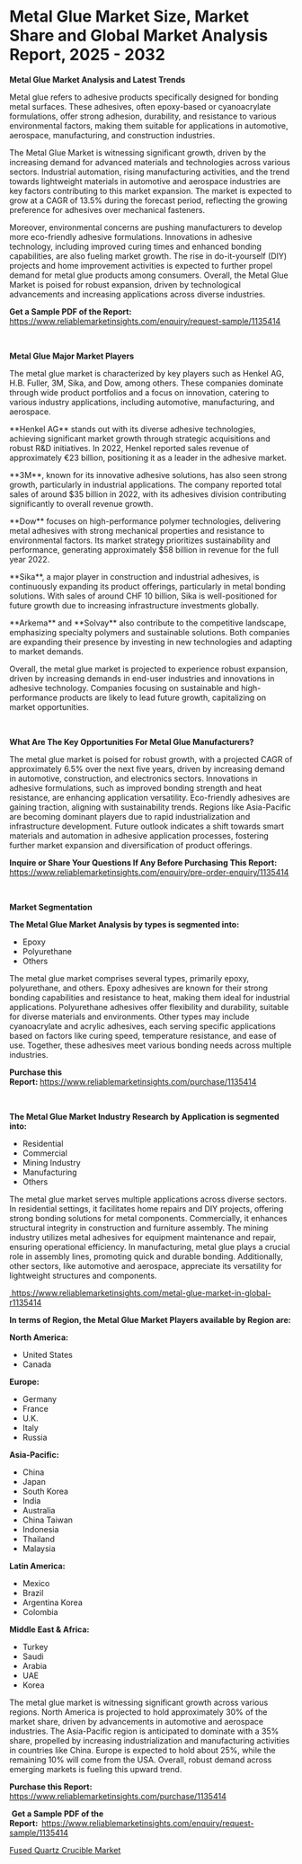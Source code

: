 <p><h1>Metal Glue Market Size, Market Share and Global Market Analysis Report, 2025 - 2032</h1></p><p><strong>Metal Glue Market Analysis and Latest Trends</strong></p>
<p><p>Metal glue refers to adhesive products specifically designed for bonding metal surfaces. These adhesives, often epoxy-based or cyanoacrylate formulations, offer strong adhesion, durability, and resistance to various environmental factors, making them suitable for applications in automotive, aerospace, manufacturing, and construction industries.</p><p>The Metal Glue Market is witnessing significant growth, driven by the increasing demand for advanced materials and technologies across various sectors. Industrial automation, rising manufacturing activities, and the trend towards lightweight materials in automotive and aerospace industries are key factors contributing to this market expansion. The market is expected to grow at a CAGR of 13.5% during the forecast period, reflecting the growing preference for adhesives over mechanical fasteners.</p><p>Moreover, environmental concerns are pushing manufacturers to develop more eco-friendly adhesive formulations. Innovations in adhesive technology, including improved curing times and enhanced bonding capabilities, are also fueling market growth. The rise in do-it-yourself (DIY) projects and home improvement activities is expected to further propel demand for metal glue products among consumers. Overall, the Metal Glue Market is poised for robust expansion, driven by technological advancements and increasing applications across diverse industries.</p></p>
<p><strong>Get a Sample PDF of the Report:&nbsp;</strong> <a href="https://www.reliablemarketinsights.com/enquiry/request-sample/1135414?utm_campaign=2210&utm_medium=2&utm_source=Github&utm_content=ia&utm_term=01042025&utm_id=metal-glue">https://www.reliablemarketinsights.com/enquiry/request-sample/1135414</a></p>
<p>&nbsp;</p>
<p><strong>Metal Glue Major Market Players</strong></p>
<p><p>The metal glue market is characterized by key players such as Henkel AG, H.B. Fuller, 3M, Sika, and Dow, among others. These companies dominate through wide product portfolios and a focus on innovation, catering to various industry applications, including automotive, manufacturing, and aerospace.</p><p>**Henkel AG** stands out with its diverse adhesive technologies, achieving significant market growth through strategic acquisitions and robust R&D initiatives. In 2022, Henkel reported sales revenue of approximately €23 billion, positioning it as a leader in the adhesive market.</p><p>**3M**, known for its innovative adhesive solutions, has also seen strong growth, particularly in industrial applications. The company reported total sales of around $35 billion in 2022, with its adhesives division contributing significantly to overall revenue growth.</p><p>**Dow** focuses on high-performance polymer technologies, delivering metal adhesives with strong mechanical properties and resistance to environmental factors. Its market strategy prioritizes sustainability and performance, generating approximately $58 billion in revenue for the full year 2022.</p><p>**Sika**, a major player in construction and industrial adhesives, is continuously expanding its product offerings, particularly in metal bonding solutions. With sales of around CHF 10 billion, Sika is well-positioned for future growth due to increasing infrastructure investments globally.</p><p>**Arkema** and **Solvay** also contribute to the competitive landscape, emphasizing specialty polymers and sustainable solutions. Both companies are expanding their presence by investing in new technologies and adapting to market demands.</p><p>Overall, the metal glue market is projected to experience robust expansion, driven by increasing demands in end-user industries and innovations in adhesive technology. Companies focusing on sustainable and high-performance products are likely to lead future growth, capitalizing on market opportunities.</p></p>
<p>&nbsp;</p>
<p><strong>What Are The Key Opportunities For Metal Glue Manufacturers?</strong></p>
<p><p>The metal glue market is poised for robust growth, with a projected CAGR of approximately 6.5% over the next five years, driven by increasing demand in automotive, construction, and electronics sectors. Innovations in adhesive formulations, such as improved bonding strength and heat resistance, are enhancing application versatility. Eco-friendly adhesives are gaining traction, aligning with sustainability trends. Regions like Asia-Pacific are becoming dominant players due to rapid industrialization and infrastructure development. Future outlook indicates a shift towards smart materials and automation in adhesive application processes, fostering further market expansion and diversification of product offerings.</p></p>
<p><strong>Inquire or Share Your Questions If Any Before Purchasing This Report:</strong> <a href="https://www.reliablemarketinsights.com/enquiry/pre-order-enquiry/1135414?utm_campaign=2210&utm_medium=2&utm_source=Github&utm_content=ia&utm_term=01042025&utm_id=metal-glue">https://www.reliablemarketinsights.com/enquiry/pre-order-enquiry/1135414</a></p>
<p>&nbsp;</p>
<p><strong>Market Segmentation</strong></p>
<p><strong>The Metal Glue Market Analysis by types is segmented into:</strong></p>
<p><ul><li>Epoxy</li><li>Polyurethane</li><li>Others</li></ul></p>
<p><p>The metal glue market comprises several types, primarily epoxy, polyurethane, and others. Epoxy adhesives are known for their strong bonding capabilities and resistance to heat, making them ideal for industrial applications. Polyurethane adhesives offer flexibility and durability, suitable for diverse materials and environments. Other types may include cyanoacrylate and acrylic adhesives, each serving specific applications based on factors like curing speed, temperature resistance, and ease of use. Together, these adhesives meet various bonding needs across multiple industries.</p></p>
<p><strong>Purchase this Report:&nbsp;</strong><a href="https://www.reliablemarketinsights.com/purchase/1135414?utm_campaign=2210&utm_medium=2&utm_source=Github&utm_content=ia&utm_term=01042025&utm_id=metal-glue">https://www.reliablemarketinsights.com/purchase/1135414</a></p>
<p>&nbsp;</p>
<p><strong>The Metal Glue Market Industry Research by Application is segmented into:</strong></p>
<p><ul><li>Residential</li><li>Commercial</li><li>Mining Industry</li><li>Manufacturing</li><li>Others</li></ul></p>
<p><p>The metal glue market serves multiple applications across diverse sectors. In residential settings, it facilitates home repairs and DIY projects, offering strong bonding solutions for metal components. Commercially, it enhances structural integrity in construction and furniture assembly. The mining industry utilizes metal adhesives for equipment maintenance and repair, ensuring operational efficiency. In manufacturing, metal glue plays a crucial role in assembly lines, promoting quick and durable bonding. Additionally, other sectors, like automotive and aerospace, appreciate its versatility for lightweight structures and components.</p></p>
<p><a href="https://www.reliablemarketinsights.com/metal-glue-market-in-global-r1135414?utm_campaign=2210&utm_medium=2&utm_source=Github&utm_content=ia&utm_term=01042025&utm_id=metal-glue">&nbsp;https://www.reliablemarketinsights.com/metal-glue-market-in-global-r1135414</a></p>
<p><strong>In terms of Region, the Metal Glue Market Players available by Region are:</strong></p>
<p>
    <p> <strong> North America: </strong>
        <ul>
            <li>United States</li>
            <li>Canada</li>
        </ul>
        </p> 
    <p> <strong> Europe: </strong>
        <ul>
            <li>Germany</li>
            <li>France</li>
            <li>U.K.</li>
            <li>Italy</li>
            <li>Russia</li>
        </ul>
        </p> 
    <p> <strong> Asia-Pacific: </strong>
        <ul>
            <li>China</li>
            <li>Japan</li>
            <li>South Korea</li>
            <li>India</li>
            <li>Australia</li>
            <li>China Taiwan</li>
            <li>Indonesia</li>
            <li>Thailand</li>
            <li>Malaysia</li>
        </ul>
        </p> 
    <p> <strong> Latin America: </strong>
        <ul>
            <li>Mexico</li>
            <li>Brazil</li>
            <li>Argentina Korea</li>
            <li>Colombia</li>
        </ul>
        </p> 
    <p> <strong> Middle East & Africa: </strong>
        <ul>
            <li>Turkey</li>
            <li>Saudi</li>
            <li>Arabia</li>
            <li>UAE</li>
            <li>Korea</li>
        </ul>
    </p>
    </p>
<p><p>The metal glue market is witnessing significant growth across various regions. North America is projected to hold approximately 30% of the market share, driven by advancements in automotive and aerospace industries. The Asia-Pacific region is anticipated to dominate with a 35% share, propelled by increasing industrialization and manufacturing activities in countries like China. Europe is expected to hold about 25%, while the remaining 10% will come from the USA. Overall, robust demand across emerging markets is fueling this upward trend.</p></p>
<p><strong>Purchase this Report: </strong><a href="https://www.reliablemarketinsights.com/purchase/1135414?utm_campaign=2210&utm_medium=2&utm_source=Github&utm_content=ia&utm_term=01042025&utm_id=metal-glue">https://www.reliablemarketinsights.com/purchase/1135414</a></p>
<p>&nbsp;<strong>Get a Sample PDF of the Report:&nbsp;&nbsp;</strong><a href="https://www.reliablemarketinsights.com/enquiry/request-sample/1135414?utm_campaign=2210&utm_medium=2&utm_source=Github&utm_content=ia&utm_term=01042025&utm_id=metal-glue">https://www.reliablemarketinsights.com/enquiry/request-sample/1135414</a></p>
<p><strong></strong></p>
<p><p><a href="https://github.com/NarcisoFerry/Market-Research-Report-List-2/blob/main/fused-quartz-crucible-market.md?utm_campaign=2210&utm_medium=2&utm_source=Github&utm_content=ia&utm_term=01042025&utm_id=metal-glue">Fused Quartz Crucible Market</a></p></p>